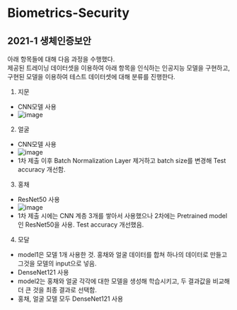 # Biometrics-Security
## 2021-1 생체인증보안</br>

아래 항목들에 대해 다음 과정을 수행했다. </br>
제공된 트레이닝 데이터셋을 이용하여 아래 항목을 인식하는 인공지능 모델을 구현하고, 구현된 모델을 이용하여 테스트 데이터셋에 대해 분류를 진행한다.</br>

1. 지문
 - CNN모델 사용
 - ![image](https://user-images.githubusercontent.com/62167576/119311075-93cc4780-bcab-11eb-95f9-34b887fbba15.png)</br>
2. 얼굴
 - CNN모델 사용
 - ![image](https://user-images.githubusercontent.com/62167576/119311140-a6df1780-bcab-11eb-9e9b-0b886d95d377.png)</br>
 - 1차 제출 이후 Batch Normalization Layer 제거하고 batch size를 변경해 Test accuracy 개선함.</br>
3. 홍채
 - ResNet50 사용
 - ![image](https://user-images.githubusercontent.com/62167576/127138075-47afdbc3-94bf-4dec-be8e-04af5132cd2b.png)</br>
 - 1차 제출 시에는 CNN 계층 3개를 쌓아서 사용했으나 2차에는 Pretrained model인 ResNet50을 사용. Test accuracy 개선했음.</br>
4. 모달
 - model1은 모델 1개 사용한 것. 홍채와 얼굴 데이터를 합쳐 하나의 데이터로 만들고 그것을 모델의 input으로 넣음.</br>
 - DenseNet121 사용
 - model2는 홍채와 얼굴 각각에 대한 모델을 생성해 학습시키고, 두 결과값을 비교해 더 큰 것을 최종 결과로 선택함. </br>
 - 홍채, 얼굴 모델 모두 DenseNet121 사용
